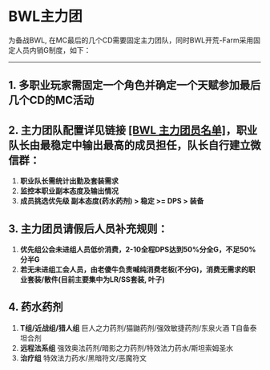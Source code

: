 # BWL主力团
为备战BWL, 在MC最后的几个CD需要固定主力团队，同时BWL开荒-Farm采用固定人员内销G制度，如下：

------------
## 1. 多职业玩家需固定一个角色并确定一个天赋参加最后几个CD的MC活动

## 2. 主力团队配置详见链接 [[BWL 主力团员名单]](https://github.com/Merryday-Hyjal/Raid-Info/projects/1 "[BWL 主力团员名单]")，职业队长由最稳定中输出最高的成员担任，队长自行建立微信群：
   1. **职业队长需统计出勤及套装需求**
   2. **监控本职业副本态度及输出情况**
   3. **成员挑选优先级 副本态度(药水药剂) > 稳定 >= DPS > 装备**
   
## 3. 主力团员请假后人员补充规则：
   1. **优先组公会未进组人员低价消费，2-10全程DPS达到50%分全G，不足50%分半G**
   2. **若无未进组工会人员，由老傻牛负责喊纯消费老板(不分G)，消费无需求的职业套装/散件(目前主要集中为LR/SS套装, 叶子)**
## 4. 药水药剂
   1. **T组/近战组/猎人组**
   巨人之力药剂/猫鼬药剂/强效敏捷药剂/东泉火酒
   T自备泰坦合剂
   2. **远程法系组**
   强效奥法药剂/暗影之力药剂/特效法力药水/斯坦索姆圣水
   3. **治疗组**
   特效法力药水/黑暗符文/恶魔符文
